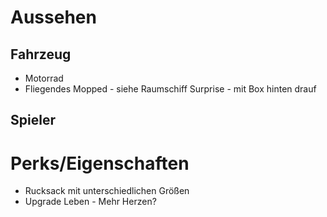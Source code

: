 # Aussehen
## Fahrzeug
* Motorrad
* Fliegendes Mopped - siehe Raumschiff Surprise - mit Box hinten drauf
## Spieler

# Perks/Eigenschaften
* Rucksack mit unterschiedlichen Größen
* Upgrade Leben - Mehr Herzen?